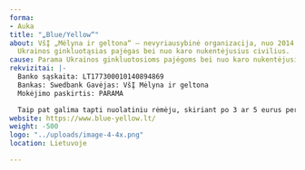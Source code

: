 ```yaml
---
forma:
- Auka
title: "„Blue/Yellow“"
about: VšĮ „Mėlyna ir geltona“ – nevyriausybinė organizacija, nuo 2014 metų, remianti
  Ukrainos ginkluotąsias pajėgas bei nuo karo nukentėjusius civilius.
cause: Parama Ukrainos ginkluotosioms pajėgoms bei nuo karo nukentėjusiems civiliams.
rekvizitai: |-
  Banko sąskaita: LT177300010140894869
  Bankas: Swedbank Gavėjas: VšĮ Mėlyna ir geltona
  Mokėjimo paskirtis: PARAMA

  Taip pat galima tapti nuolatiniu rėmėju, skiriant po 3 ar 5 eurus per mėnesį. Tokiu atveju, skambinkit arba siųskit SMS numeriu 1482 ir gausit tolimesnes instrukcijas.
website: https://www.blue-yellow.lt/
weight: -500
logo: "../uploads/image-4-4x.png"
location: Lietuvoje

---
```

